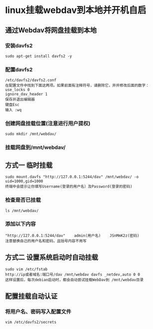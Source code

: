 # linux挂载webdav到本地并开机自启
## 通过Webdav将网盘挂载到本地
### 安装davfs2
	sudo apt-get install davfs2 -y
### 配置davfs2
	/etc/davfs2/davfs2.conf
	在配置文件中找到下面这两项。如果前面有注释符号，请删除它，并并修改后面的数字：
	use_locks 0
	ignore_dav_header 1
	保存并退出编辑器
	键盘Esc
	输入 :wq
	
### 创建网盘挂载位置(注意进行用户提权)
	sudo mkdir /mnt/webdav/
	
### 挂载网盘到/mnt/webdav/
## 方式一 临时挂载
	sudo mount.davfs "http://127.0.0.1:5244/dav" /mnt/webdav/ -o uid=1000,gid=1000
	终端中会提示让你填写Username(登录的用户名）及Password(登录的密码)
### 检查是否已挂载
	ls /mnt/webdav/

### 添加以下内容
	"http://127.0.0.1:5244/dav"    admin(用户名)    JSnMmK2z(密码)
	注意替换自己的用户名和密码，且括号内容不用写
## 方式二 设置系统启动时自动挂载
	sudo vim /etc/fstab
	http://ip或者域名:端口号/dav /mnt/webdav davfs _netdev,auto 0 0
	这样设置后，每次debian启动时，都会自动尝试挂载WebDav到 /mnt/webdav目录

## 配置挂载自动认证
### 将用户名、密码写入配置文件
	vim /etc/davfs2/secrets
